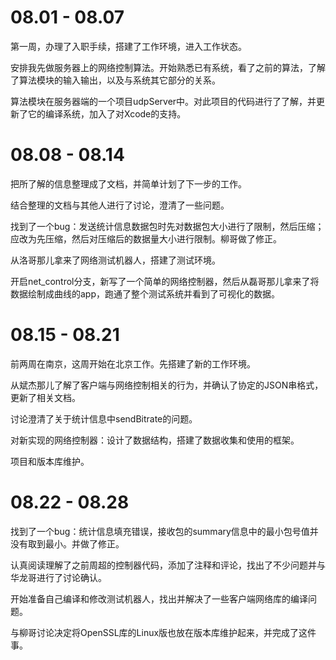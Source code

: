 # 08.01 - 08.07

第一周，办理了入职手续，搭建了工作环境，进入工作状态。

安排我先做服务器上的网络控制算法。开始熟悉已有系统，看了之前的算法，了解了算法模块的输入输出，以及与系统其它部分的关系。

算法模块在服务器端的一个项目udpServer中。对此项目的代码进行了了解，并更新了它的编译系统，加入了对Xcode的支持。

# 08.08 - 08.14

把所了解的信息整理成了文档，并简单计划了下一步的工作。

结合整理的文档与其他人进行了讨论，澄清了一些问题。

找到了一个bug：发送统计信息数据包时先对数据包大小进行了限制，然后压缩；应改为先压缩，然后对压缩后的数据量大小进行限制。柳哥做了修正。

从洛哥那儿拿来了网络测试机器人，搭建了测试环境。

开启net_control分支，新写了一个简单的网络控制器，然后从磊哥那儿拿来了将数据绘制成曲线的app，跑通了整个测试系统并看到了可视化的数据。

# 08.15 - 08.21

前两周在南京，这周开始在北京工作。先搭建了新的工作环境。

从斌杰那儿了解了客户端与网络控制相关的行为，并确认了协定的JSON串格式，更新了相关文档。

讨论澄清了关于统计信息中sendBitrate的问题。

对新实现的网络控制器：设计了数据结构，搭建了数据收集和使用的框架。

项目和版本库维护。

# 08.22 - 08.28

找到了一个bug：统计信息填充错误，接收包的summary信息中的最小包号值并没有取到最小。并做了修正。

认真阅读理解了之前周超的控制器代码，添加了注释和评论，找出了不少问题并与华龙哥进行了讨论确认。

开始准备自己编译和修改测试机器人，找出并解决了一些客户端网络库的编译问题。

与柳哥讨论决定将OpenSSL库的Linux版也放在版本库维护起来，并完成了这件事。

